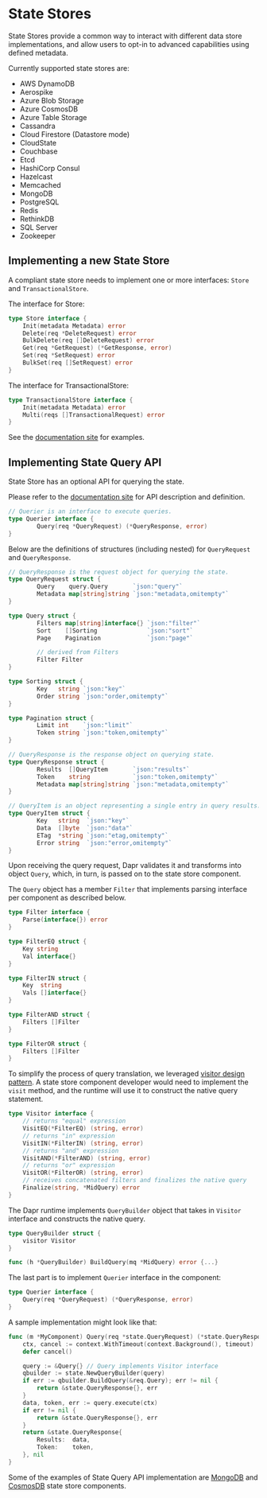 # State Stores

State Stores provide a common way to interact with different data store implementations, and allow users to opt-in to advanced capabilities using defined metadata.

Currently supported state stores are:

* AWS DynamoDB
* Aerospike
* Azure Blob Storage
* Azure CosmosDB
* Azure Table Storage
* Cassandra
* Cloud Firestore (Datastore mode)
* CloudState
* Couchbase
* Etcd
* HashiCorp Consul
* Hazelcast
* Memcached
* MongoDB
* PostgreSQL
* Redis
* RethinkDB
* SQL Server
* Zookeeper

## Implementing a new State Store

A compliant state store needs to implement one or more interfaces: `Store` and `TransactionalStore`.

The interface for Store:

```go
type Store interface {
	Init(metadata Metadata) error
	Delete(req *DeleteRequest) error
	BulkDelete(req []DeleteRequest) error
	Get(req *GetRequest) (*GetResponse, error)
	Set(req *SetRequest) error
	BulkSet(req []SetRequest) error
}
```

The interface for TransactionalStore:

```go
type TransactionalStore interface {
	Init(metadata Metadata) error
	Multi(reqs []TransactionalRequest) error
}
```

See the [documentation site](https://docs.dapr.io/developing-applications/building-blocks/state-management/) for examples.  

## Implementing State Query API

State Store has an optional API for querying the state. 

Please refer to the [documentation site](https://docs.dapr.io/developing-applications/building-blocks/state-management/howto-state-query-api/) for API description and definition. 

```go
// Querier is an interface to execute queries.
type Querier interface {
        Query(req *QueryRequest) (*QueryResponse, error)
}
```

Below are the definitions of structures (including nested) for `QueryRequest` and `QueryResponse`.
```go
// QueryResponse is the request object for querying the state.
type QueryRequest struct {
        Query    query.Query       `json:"query"`
        Metadata map[string]string `json:"metadata,omitempty"`
}

type Query struct {
        Filters map[string]interface{} `json:"filter"`
        Sort    []Sorting              `json:"sort"`
        Page    Pagination             `json:"page"`

        // derived from Filters
        Filter Filter
}

type Sorting struct {
        Key   string `json:"key"`
        Order string `json:"order,omitempty"`
}

type Pagination struct {
        Limit int    `json:"limit"`
        Token string `json:"token,omitempty"`
}

// QueryResponse is the response object on querying state.
type QueryResponse struct {
        Results  []QueryItem       `json:"results"`
        Token    string            `json:"token,omitempty"`
        Metadata map[string]string `json:"metadata,omitempty"`
}

// QueryItem is an object representing a single entry in query results.
type QueryItem struct {
        Key   string  `json:"key"`
        Data  []byte  `json:"data"`
        ETag  *string `json:"etag,omitempty"`
        Error string  `json:"error,omitempty"`
}
```

Upon receiving the query request, Dapr validates it and transforms into object `Query`,
which, in turn, is passed on to the state store component.

The `Query` object has a member `Filter` that implements parsing interface per component as described below.

```go
type Filter interface {
	Parse(interface{}) error
}

type FilterEQ struct {
	Key string
	Val interface{}
}

type FilterIN struct {
	Key  string
	Vals []interface{}
}

type FilterAND struct {
	Filters []Filter
}

type FilterOR struct {
	Filters []Filter
}
```

To simplify the process of query translation, we leveraged [visitor design pattern](https://datacadamia.com/data/type/tree/visitor). A state store component developer would need to implement the `visit` method, and the runtime will use it to construct the native query statement.

```go
type Visitor interface {
	// returns "equal" expression
	VisitEQ(*FilterEQ) (string, error)
	// returns "in" expression
	VisitIN(*FilterIN) (string, error)
	// returns "and" expression
	VisitAND(*FilterAND) (string, error)
	// returns "or" expression
	VisitOR(*FilterOR) (string, error)
	// receives concatenated filters and finalizes the native query
	Finalize(string, *MidQuery) error
}
```

The Dapr runtime implements `QueryBuilder` object that takes in `Visitor` interface and constructs the native query.

```go
type QueryBuilder struct {
	visitor Visitor
}

func (h *QueryBuilder) BuildQuery(mq *MidQuery) error {...}
```

The last part is to implement `Querier` interface in the component:
```go
type Querier interface {
	Query(req *QueryRequest) (*QueryResponse, error)
}
```

A sample implementation might look like that:
```go
func (m *MyComponent) Query(req *state.QueryRequest) (*state.QueryResponse, error) {
	ctx, cancel := context.WithTimeout(context.Background(), timeout)
	defer cancel()

	query := &Query{} // Query implements Visitor interface
	qbuilder := state.NewQueryBuilder(query)
	if err := qbuilder.BuildQuery(&req.Query); err != nil {
		return &state.QueryResponse{}, err
	}
	data, token, err := query.execute(ctx)
	if err != nil {
		return &state.QueryResponse{}, err
	}
	return &state.QueryResponse{
		Results:  data,
		Token:    token,
	}, nil
}
```

Some of the examples of State Query API implementation are [MongoDB](./mongodb/mongodb_query.go) and [CosmosDB](./azure/cosmosdb/cosmosdb_query.go) state store components.
